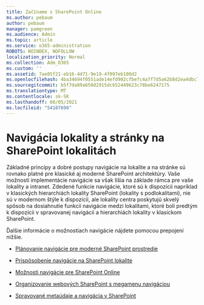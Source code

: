 ```yaml
---
title: Začíname s SharePoint Online
ms.author: pebaum
author: pebaum
manager: pamgreen
ms.audience: Admin
ms.topic: article
ms.service: o365-administration
ROBOTS: NOINDEX, NOFOLLOW
localization_priority: Normal
ms.collection: Adm_O365
ms.custom: ''
ms.assetid: 7ae05f21-eb16-4d71-9e19-4f097eb100d2
ms.openlocfilehash: 4ba34694f0551ade14efd902cfbefc4a7f7d5a62b8d2ea4dbc70424efd772798
ms.sourcegitcommit: b5f7da89a650d2915dc652449623c78be6247175
ms.translationtype: MT
ms.contentlocale: sk-SK
ms.lasthandoff: 08/05/2021
ms.locfileid: "54107698"
---
```

# <a name="site-and-page-navigation-in-sharepoint-sites"></a>Navigácia lokality a stránky na SharePoint lokalitách

Základné princípy a dobré postupy navigácie na lokalite a na stránke sú rovnako platné pre klasické aj moderné SharePoint architektúry. Vaše možnosti implementácie navigácie sa však líšia na základe rámca pre vaše lokality a intranet. Zdedené funkcie navigácie, ktoré sú k dispozícii napríklad v klasických hierarchiách lokality SharePoint (lokality [](https://support.office.com/article/fe26ae84-14b7-45b6-a6d1-948b3966427f) s podlokalitami), nie sú v modernom štýle k dispozícii, ale lokality centra poskytujú skvelý spôsob na dosiahnutie funkcií navigácie medzi lokalitami, ktoré boli predtým k dispozícii v spravovanej navigácii a hierarchiách lokality v klasickom SharePoint.

 Ďalšie informácie o možnostiach navigácie nájdete pomocou prepojení nižšie.

 - [Plánovanie navigácie pre moderné SharePoint prostredie](https://docs.microsoft.com/sharepoint/plan-navigation-modern-experience)

- [Prispôsobenie navigácie na SharePoint lokalite](https://support.office.com/article/customize-the-navigation-on-your-sharepoint-site-3cd61ae7-a9ed-4e1e-bf6d-4655f0bf25ca)

- [Možnosti navigácie pre SharePoint Online](https://docs.microsoft.com/office365/enterprise/navigation-options-for-sharepoint-online)
 
- [Organizovanie webových SharePoint s megamenu navigáciou](https://techcommunity.microsoft.com/t5/Microsoft-SharePoint-Blog/Organize-your-SharePoint-sites-with-megamenu-navigation-and-new/ba-p/328068)

- [Spravované metaúdaje a navigácia v SharePoint](https://docs.microsoft.com/sharepoint/dev/general-development/managed-metadata-and-navigation-in-sharepoint)


